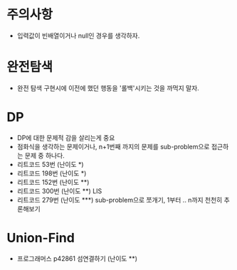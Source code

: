 # 주의사항
- 입력값이 빈배열이거나 null인 경우를 생각하자.

# 완전탐색
- 완전 탐색 구현시에 이전에 했던 행동을 '롤백'시키는 것을 까먹지 말자.

# DP
- DP에 대한 문제적 감을 살리는게 중요
- 점화식을 생각하는 문제이거나, n+1번째 까지의 문제를 sub-problem으로 접근하는 문제 중 하나다.
- 리트코드 53번 (난이도 *)
- 리트코드 198번 (난이도 *)
- 리트코드 152번 (난이도 **)
- 리트코드 300번 (난이도 **) LIS
- 리트코드 279번 (난이도 ***) sub-problem으로 쪼개기, 1부터 .. n까지 천천히 추론해보기

# Union-Find
- 프로그래머스 p42861 섬연결하기 (난이도 **)